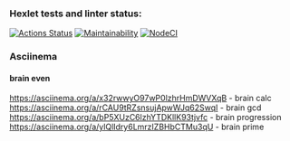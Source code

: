 ### Hexlet tests and linter status:
[![Actions Status](https://github.com/rootyss/frontend-project-lvl1/workflows/hexlet-check/badge.svg)](https://github.com/rootyss/frontend-project-lvl1/actions)
[![Maintainability](https://api.codeclimate.com/v1/badges/a99a88d28ad37a79dbf6/maintainability)](https://codeclimate.com/github/rootyss/frontend-project-lvl1/maintainability)
[![NodeCI](https://github.com/rootyss/frontend-project-lvl1/workflows/NodeCI/badge.svg)](https://github.com/rootyss/frontend-project-lvl1/actions)

### Asciinema
#### brain even  
<script id="asciicast-375863" src="https://asciinema.org/a/375863.js" async></script>  
https://asciinema.org/a/x32rwwyO97wP0lzhrHmDWVXqB - brain calc  
https://asciinema.org/a/rCAU9tRZsnsujApwWJq62SwqI - brain gcd  
https://asciinema.org/a/bP5XUzC6lzhYTDKllK93tjvfc - brain progression  
https://asciinema.org/a/ylQlIdry6LmrzIZBHbCTMu3qU - brain prime